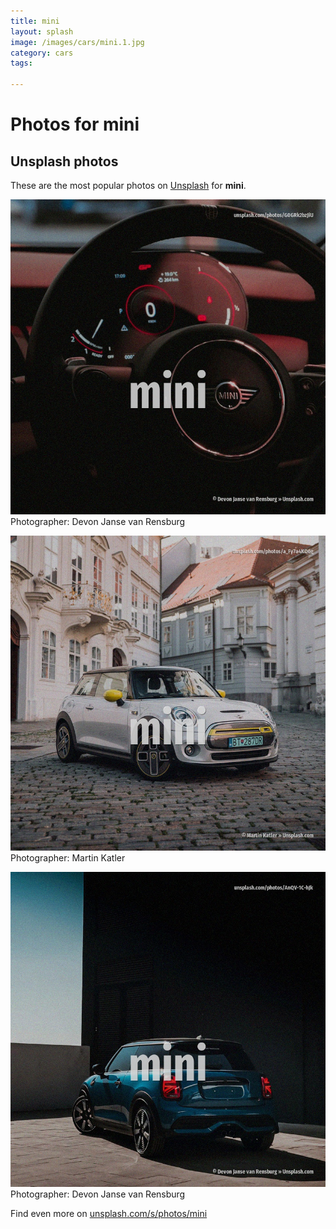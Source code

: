 ```yaml
---
title: mini
layout: splash
image: /images/cars/mini.1.jpg
category: cars
tags:

---
```

# Photos for mini
 
## Unsplash photos
These are the most popular photos on [Unsplash](https://unsplash.com) for **mini**.
 
![mini](/images/cars/mini.1.jpg)
Photographer:  Devon Janse van Rensburg
 
![mini](/images/cars/mini.2.jpg)
Photographer:  Martin Katler
 
![mini](/images/cars/mini.3.jpg)
Photographer:  Devon Janse van Rensburg
 
Find even more on [unsplash.com/s/photos/mini](https://unsplash.com/s/photos/mini)
 
